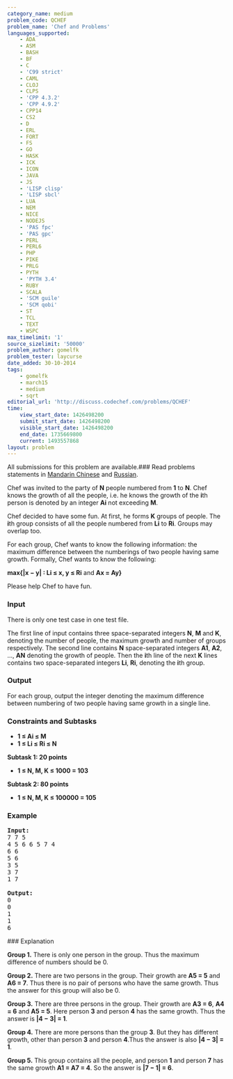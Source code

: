 ```yaml
---
category_name: medium
problem_code: QCHEF
problem_name: 'Chef and Problems'
languages_supported:
    - ADA
    - ASM
    - BASH
    - BF
    - C
    - 'C99 strict'
    - CAML
    - CLOJ
    - CLPS
    - 'CPP 4.3.2'
    - 'CPP 4.9.2'
    - CPP14
    - CS2
    - D
    - ERL
    - FORT
    - FS
    - GO
    - HASK
    - ICK
    - ICON
    - JAVA
    - JS
    - 'LISP clisp'
    - 'LISP sbcl'
    - LUA
    - NEM
    - NICE
    - NODEJS
    - 'PAS fpc'
    - 'PAS gpc'
    - PERL
    - PERL6
    - PHP
    - PIKE
    - PRLG
    - PYTH
    - 'PYTH 3.4'
    - RUBY
    - SCALA
    - 'SCM guile'
    - 'SCM qobi'
    - ST
    - TCL
    - TEXT
    - WSPC
max_timelimit: '1'
source_sizelimit: '50000'
problem_author: gomelfk
problem_tester: laycurse
date_added: 30-10-2014
tags:
    - gomelfk
    - march15
    - medium
    - sqrt
editorial_url: 'http://discuss.codechef.com/problems/QCHEF'
time:
    view_start_date: 1426498200
    submit_start_date: 1426498200
    visible_start_date: 1426498200
    end_date: 1735669800
    current: 1493557868
layout: problem
---
```

All submissions for this problem are available.###  Read problems statements in [Mandarin Chinese](http://www.codechef.com/download/translated/MARCH15/mandarin/QCHEF.pdf) and [Russian](http://www.codechef.com/download/translated/MARCH15/russian/QCHEF.pdf).

Chef was invited to the party of **N** people numbered from **1** to **N**. Chef knows the growth of all the people, i.e. he knows the growth of the **i**th person is denoted by an integer **Ai** not exceeding **M**.

Chef decided to have some fun. At first, he forms **K** groups of people. The **i**th group consists of all the people numbered from **Li** to **Ri**. Groups may overlap too.

For each group, Chef wants to know the following information: the maximum difference between the numberings of two people having same growth. Formally, Chef wants to know the following:

**max{|x − y| : Li ≤ x, y ≤ Ri** and **Ax = Ay}**

Please help Chef to have fun.

### Input

There is only one test case in one test file.

The first line of input contains three space-separated integers **N**, **M** and **K**, denoting the number of people, the maximum growth and number of groups respectively. The second line contains **N** space-separated integers **A1**, **A2**, ..., **AN** denoting the growth of people. Then the **i**th line of the next **K** lines contains two space-separated integers **Li**, **Ri**, denoting the **i**th group.

### Output

For each group, output the integer denoting the maximum difference between numbering of two people having same growth in a single line.

### Constraints and Subtasks

- **1 ≤ Ai ≤ M**
- **1 ≤ Li ≤ Ri ≤ N**

**Subtask 1: 20 points**

- **1 ≤ N, M, K ≤ 1000 = 103**

**Subtask 2: 80 points**

- **1 ≤ N, M, K ≤ 100000 = 105**

### Example

<pre><b>Input:</b>
7 7 5
4 5 6 6 5 7 4
6 6
5 6
3 5
3 7
1 7

<b>Output:</b>
0
0
1
1
6
</pre>### Explanation

**Group 1.** There is only one person in the group. Thus the maximum difference of numbers should be 0.

**Group 2.** There are two persons in the group. Their growth are **A5 = 5** and **A6 = 7**. Thus there is no pair of persons who have the same growth. Thus the answer for this group will also be 0.

**Group 3.** There are three persons in the group. Their growth are **A3 = 6**, **A4 = 6** and **A5 = 5**. Here person **3** and person **4** has the same growth. Thus the answer is **|4 − 3| = 1**.

**Group 4.** There are more persons than the group **3**. But they has different growth, other than person **3** and person **4**.Thus the answer is also **|4 − 3| = 1**.

**Group 5.** This group contains all the people, and person **1** and person **7** has the same growth **A1 = A7 = 4**. So the answer is **|7 − 1| = 6**.
